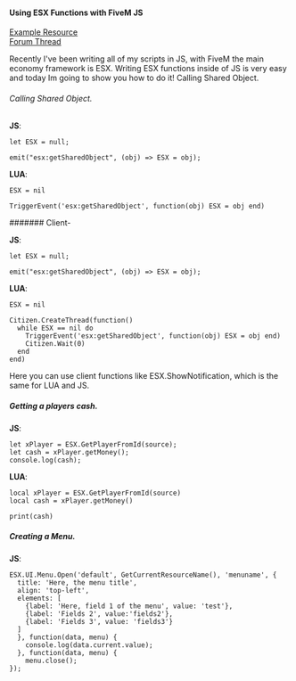 #### Using ESX Functions with FiveM JS

[Example Resource](https://github.com/Adren-CAD/esx-javascript-examples)  
[Forum Thread](https://forum.cfx.re/t/esx-js-how-to-esx-with-javascript/1604792)

Recently I've been writing all of my scripts in JS, with FiveM the main economy framework is ESX. Writing ESX functions inside of JS is very easy and today Im going to show you how to do it!
Calling Shared Object.

###### Calling Shared Object.

**JS**:
```
let ESX = null;

emit("esx:getSharedObject", (obj) => ESX = obj);
```
**LUA**:
```
ESX = nil

TriggerEvent('esx:getSharedObject', function(obj) ESX = obj end)
```
####### Client-

**JS**:
```
let ESX = null;

emit("esx:getSharedObject", (obj) => ESX = obj);
```

**LUA**:
```
ESX = nil

Citizen.CreateThread(function()
  while ESX == nil do
    TriggerEvent('esx:getSharedObject', function(obj) ESX = obj end)
    Citizen.Wait(0)
  end
end)
```

Here you can use client functions like ESX.ShowNotification, which is the same for LUA and JS.

##### Getting a players cash.

**JS**:
```
let xPlayer = ESX.GetPlayerFromId(source);
let cash = xPlayer.getMoney();
console.log(cash);
```
**LUA**:
```
local xPlayer = ESX.GetPlayerFromId(source)
local cash = xPlayer.getMoney()

print(cash)
```

##### Creating a Menu.

**JS**:
```
ESX.UI.Menu.Open('default', GetCurrentResourceName(), 'menuname', {
  title: 'Here, the menu title',
  align: 'top-left',
  elements: [
    {label: 'Here, field 1 of the menu', value: 'test'},
    {label: 'Fields 2', value:'fields2'},
    {label: 'Fields 3', value: 'fields3'}
  ]
  }, function(data, menu) {
    console.log(data.current.value);
  }, function(data, menu) {
    menu.close();
});
```
